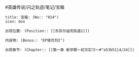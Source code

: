 #英雄传说/闪之轨迹/笔记/宝箱
```ad-quote
title: 宝箱: (No:: "014")
icon: box

出现位置: (Position:: [[东凯尔迪克街道1]])

内容物: (Bonus:: "EP填充剂I")

出现章节: (Chapter:: [[第一章 新学期～初次实习～#^a53b51|4/24]])

```
